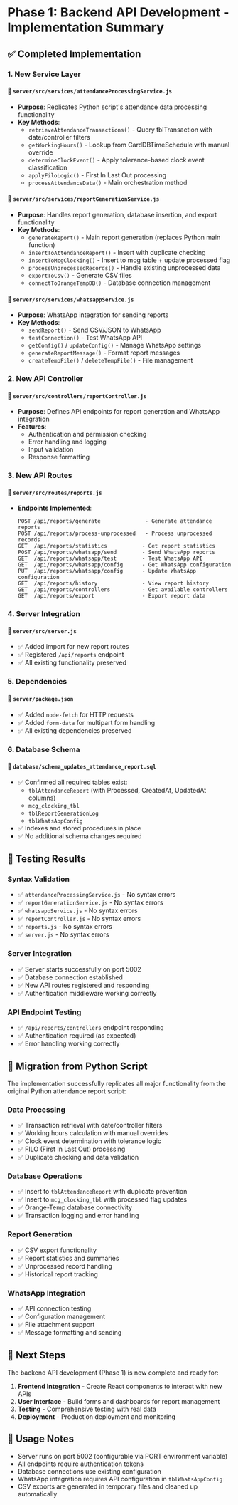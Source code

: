 # Phase 1: Backend API Development - Implementation Summary

## ✅ Completed Implementation

### 1. New Service Layer

#### 📁 `server/src/services/attendanceProcessingService.js`
- **Purpose**: Replicates Python script's attendance data processing functionality
- **Key Methods**:
  - `retrieveAttendanceTransactions()` - Query tblTransaction with date/controller filters
  - `getWorkingHours()` - Lookup from CardDBTimeSchedule with manual override
  - `determineClockEvent()` - Apply tolerance-based clock event classification
  - `applyFiloLogic()` - First In Last Out processing
  - `processAttendanceData()` - Main orchestration method

#### 📁 `server/src/services/reportGenerationService.js`
- **Purpose**: Handles report generation, database insertion, and export functionality
- **Key Methods**:
  - `generateReport()` - Main report generation (replaces Python main function)
  - `insertToAttendanceReport()` - Insert with duplicate checking
  - `insertToMcgClocking()` - Insert to mcg table + update processed flag
  - `processUnprocessedRecords()` - Handle existing unprocessed data
  - `exportToCsv()` - Generate CSV files
  - `connectToOrangeTempDB()` - Database connection management

#### 📁 `server/src/services/whatsappService.js`
- **Purpose**: WhatsApp integration for sending reports
- **Key Methods**:
  - `sendReport()` - Send CSV/JSON to WhatsApp
  - `testConnection()` - Test WhatsApp API
  - `getConfig()` / `updateConfig()` - Manage WhatsApp settings
  - `generateReportMessage()` - Format report messages
  - `createTempFile()` / `deleteTempFile()` - File management

### 2. New API Controller

#### 📁 `server/src/controllers/reportController.js`
- **Purpose**: Defines API endpoints for report generation and WhatsApp integration
- **Features**:
  - Authentication and permission checking
  - Error handling and logging
  - Input validation
  - Response formatting

### 3. New API Routes

#### 📁 `server/src/routes/reports.js`
- **Endpoints Implemented**:
  ```
  POST /api/reports/generate              - Generate attendance reports
  POST /api/reports/process-unprocessed   - Process unprocessed records
  GET  /api/reports/statistics           - Get report statistics
  POST /api/reports/whatsapp/send        - Send WhatsApp reports
  GET  /api/reports/whatsapp/test        - Test WhatsApp API
  GET  /api/reports/whatsapp/config      - Get WhatsApp configuration
  PUT  /api/reports/whatsapp/config      - Update WhatsApp configuration
  GET  /api/reports/history              - View report history
  GET  /api/reports/controllers          - Get available controllers
  GET  /api/reports/export               - Export report data
  ```

### 4. Server Integration

#### 📁 `server/src/server.js`
- ✅ Added import for new report routes
- ✅ Registered `/api/reports` endpoint
- ✅ All existing functionality preserved

### 5. Dependencies

#### 📁 `server/package.json`
- ✅ Added `node-fetch` for HTTP requests
- ✅ Added `form-data` for multipart form handling
- ✅ All existing dependencies preserved

### 6. Database Schema

#### 📁 `database/schema_updates_attendance_report.sql`
- ✅ Confirmed all required tables exist:
  - `tblAttendanceReport` (with Processed, CreatedAt, UpdatedAt columns)
  - `mcg_clocking_tbl`
  - `tblReportGenerationLog`
  - `tblWhatsAppConfig`
- ✅ Indexes and stored procedures in place
- ✅ No additional schema changes required

## 🧪 Testing Results

### Syntax Validation
- ✅ `attendanceProcessingService.js` - No syntax errors
- ✅ `reportGenerationService.js` - No syntax errors  
- ✅ `whatsappService.js` - No syntax errors
- ✅ `reportController.js` - No syntax errors
- ✅ `reports.js` - No syntax errors
- ✅ `server.js` - No syntax errors

### Server Integration
- ✅ Server starts successfully on port 5002
- ✅ Database connection established
- ✅ New API routes registered and responding
- ✅ Authentication middleware working correctly

### API Endpoint Testing
- ✅ `/api/reports/controllers` endpoint responding
- ✅ Authentication required (as expected)
- ✅ Error handling working correctly

## 🔄 Migration from Python Script

The implementation successfully replicates all major functionality from the original Python attendance report script:

### Data Processing
- ✅ Transaction retrieval with date/controller filters
- ✅ Working hours calculation with manual overrides
- ✅ Clock event determination with tolerance logic
- ✅ FILO (First In Last Out) processing
- ✅ Duplicate checking and data validation

### Database Operations
- ✅ Insert to `tblAttendanceReport` with duplicate prevention
- ✅ Insert to `mcg_clocking_tbl` with processed flag updates
- ✅ Orange-Temp database connectivity
- ✅ Transaction logging and error handling

### Report Generation
- ✅ CSV export functionality
- ✅ Report statistics and summaries
- ✅ Unprocessed record handling
- ✅ Historical report tracking

### WhatsApp Integration
- ✅ API connection testing
- ✅ Configuration management
- ✅ File attachment support
- ✅ Message formatting and sending

## 🚀 Next Steps

The backend API development (Phase 1) is now complete and ready for:

1. **Frontend Integration** - Create React components to interact with new APIs
2. **User Interface** - Build forms and dashboards for report management
3. **Testing** - Comprehensive testing with real data
4. **Deployment** - Production deployment and monitoring

## 📝 Usage Notes

- Server runs on port 5002 (configurable via PORT environment variable)
- All endpoints require authentication tokens
- Database connections use existing configuration
- WhatsApp integration requires API configuration in `tblWhatsAppConfig`
- CSV exports are generated in temporary files and cleaned up automatically